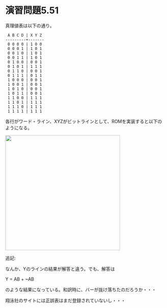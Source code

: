 # 演習問題5.51

真理値表は以下の通り。

```
 A B C D | X Y Z
---------+-------
 0 0 0 0 | 1 0 0
 0 0 0 1 | 1 0 1
 0 0 1 0 | 1 0 1
 0 0 1 1 | 1 0 1
 0 1 0 0 | 0 0 1
 0 1 0 1 | 1 1 1
 0 1 1 0 | 0 0 1
 0 1 1 1 | 0 1 1
 1 0 0 0 | 0 0 1
 1 0 0 1 | 0 0 1
 1 0 1 0 | 0 0 1
 1 0 1 1 | 0 0 1
 1 1 0 0 | 1 1 1
 1 1 0 1 | 1 1 1
 1 1 1 0 | 1 1 1
 1 1 1 1 | 1 1 1
```

各行がワード・ライン、XYZがビットラインとして、ROMを実装すると以下のようになる。

<img src="https://horie-t.github.io/DigitalDesignAndComputerArchitecture-Ans/images/ex5-51/ex5-51_RomLogic.svg" width="360px" />

追記:

なんか、Yのラインの結果が解答と違う。でも、解答は

Y = AB + ~AB

のような結果になっている。和訳時に、バーが抜け落ちたのだろうか・・・

翔泳社のサイトには正誤表はまだ登録されていないし・・・
